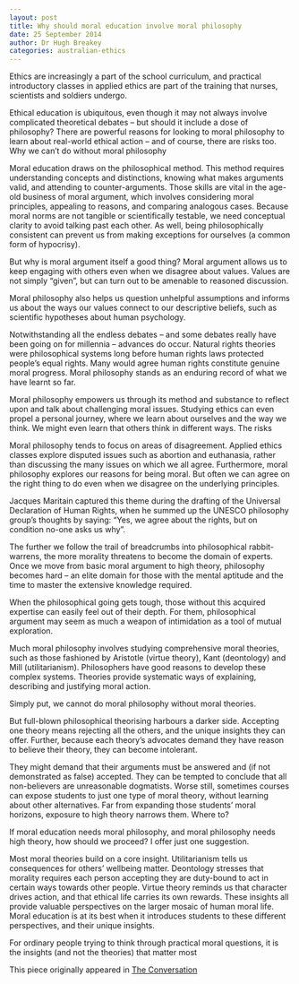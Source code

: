 ```yaml
---
layout: post
title: Why should moral education involve moral philosophy
date: 25 September 2014
author: Dr Hugh Breakey
categories: australian-ethics
---
```


Ethics are increasingly a part of the school curriculum, and practical introductory classes in applied ethics are part of the training that nurses, scientists and soldiers undergo.

Ethical education is ubiquitous, even though it may not always involve complicated theoretical debates – but should it include a dose of philosophy? There are powerful reasons for looking to moral philosophy to learn about real-world ethical action – and of course, there are risks too.
Why we can’t do without moral philosophy

Moral education draws on the philosophical method. This method requires understanding concepts and distinctions, knowing what makes arguments valid, and attending to counter-arguments. Those skills are vital in the age-old business of moral argument, which involves considering moral principles, appealing to reasons, and comparing analogous cases. Because moral norms are not tangible or scientifically testable, we need conceptual clarity to avoid talking past each other. As well, being philosophically consistent can prevent us from making exceptions for ourselves (a common form of hypocrisy).

But why is moral argument itself a good thing? Moral argument allows us to keep engaging with others even when we disagree about values. Values are not simply “given”, but can turn out to be amenable to reasoned discussion.

Moral philosophy also helps us question unhelpful assumptions and informs us about the ways our values connect to our descriptive beliefs, such as scientific hypotheses about human psychology.

Notwithstanding all the endless debates – and some debates really have been going on for millennia – advances do occur. Natural rights theories were philosophical systems long before human rights laws protected people’s equal rights. Many would agree human rights constitute genuine moral progress. Moral philosophy stands as an enduring record of what we have learnt so far.

Moral philosophy empowers us through its method and substance to reflect upon and talk about challenging moral issues. Studying ethics can even propel a personal journey, where we learn about ourselves and the way we think. We might even learn that others think in different ways.
The risks

Moral philosophy tends to focus on areas of disagreement. Applied ethics classes explore disputed issues such as abortion and euthanasia, rather than discussing the many issues on which we all agree. Furthermore, moral philosophy explores our reasons for being moral. But often we can agree on the right thing to do even when we disagree on the underlying principles.

Jacques Maritain captured this theme during the drafting of the Universal Declaration of Human Rights, when he summed up the UNESCO philosophy group’s thoughts by saying: “Yes, we agree about the rights, but on condition no-one asks us why”.

The further we follow the trail of breadcrumbs into philosophical rabbit-warrens, the more morality threatens to become the domain of experts. Once we move from basic moral argument to high theory, philosophy becomes hard – an elite domain for those with the mental aptitude and the time to master the extensive knowledge required.

When the philosophical going gets tough, those without this acquired expertise can easily feel out of their depth. For them, philosophical argument may seem as much a weapon of intimidation as a tool of mutual exploration.

Much moral philosophy involves studying comprehensive moral theories, such as those fashioned by Aristotle (virtue theory), Kant (deontology) and Mill (utilitarianism). Philosophers have good reasons to develop these complex systems. Theories provide systematic ways of explaining, describing and justifying moral action.

Simply put, we cannot do moral philosophy without moral theories.

But full-blown philosophical theorising harbours a darker side. Accepting one theory means rejecting all the others, and the unique insights they can offer. Further, because each theory’s advocates demand they have reason to believe their theory, they can become intolerant.

They might demand that their arguments must be answered and (if not demonstrated as false) accepted. They can be tempted to conclude that all non-believers are unreasonable dogmatists. Worse still, sometimes courses can expose students to just one type of moral theory, without learning about other alternatives. Far from expanding those students’ moral horizons, exposure to high theory narrows them.
Where to?

If moral education needs moral philosophy, and moral philosophy needs high theory, how should we proceed? I offer just one suggestion.

Most moral theories build on a core insight. Utilitarianism tells us consequences for others’ wellbeing matter. Deontology stresses that morality requires each person accepting they are duty-bound to act in certain ways towards other people. Virtue theory reminds us that character drives action, and that ethical life carries its own rewards. These insights all provide valuable perspectives on the larger mosaic of human moral life. Moral education is at its best when it introduces students to these different perspectives, and their unique insights.

For ordinary people trying to think through practical moral questions, it is the insights (and not the theories) that matter most

This piece originally appeared in [The Conversation](http://theconversation.com/why-moral-education-should-involve-moral-philosophy-31675)
